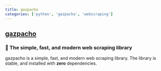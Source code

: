 ```yaml
---
title: gazpacho
categories: ['python', 'gazpacho', 'webscraping']
---
```

## [gazpacho](https://github.com/maxhumber/gazpacho)

### 🥫 The simple, fast, and modern web scraping library


gazpacho is a simple, fast, and modern web scraping library. The library is stable, and installed with **zero** dependencies.


